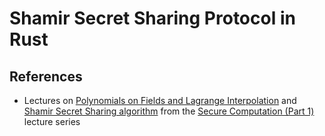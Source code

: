 # Shamir Secret Sharing Protocol in Rust

## References

+ Lectures on [Polynomials on Fields and Lagrange Interpolation](https://www.youtube.com/watch?v=5VIp8nrUoA4&list=PLgMDNELGJ1Ca3l-xioOzN86BIZ2a0N8Ds&index=11&pp=iAQB) and [Shamir Secret Sharing algorithm](https://www.youtube.com/watch?v=EwazKH7X0FI&list=PLgMDNELGJ1Ca3l-xioOzN86BIZ2a0N8Ds&index=12&pp=iAQB) from the [Secure Computation (Part 1)](https://www.youtube.com/watch?v=ENBhmjHXleM&list=PLgMDNELGJ1Ca3l-xioOzN86BIZ2a0N8Ds&index=1&pp=iAQB) lecture series

